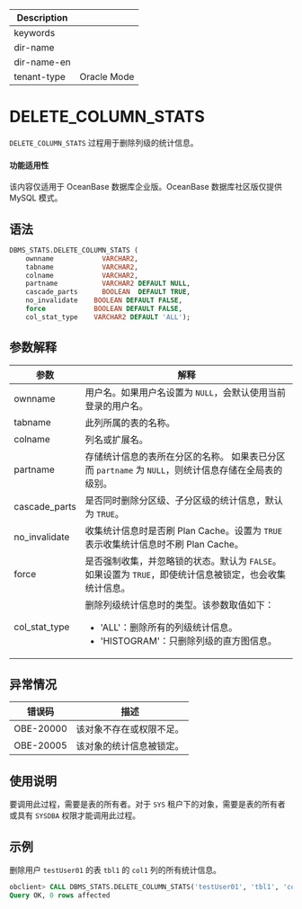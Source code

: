 | Description   |                 |
|---------------|-----------------|
| keywords      |                 |
| dir-name      |                 |
| dir-name-en   |                 |
| tenant-type   | Oracle Mode     |

# DELETE_COLUMN_STATS 

`DELETE_COLUMN_STATS` 过程用于删除列级的统计信息。

  <main id="notice" >
    <h4>功能适用性</h4>
    <p>该内容仅适用于 OceanBase 数据库企业版。OceanBase 数据库社区版仅提供 MySQL 模式。</p>
  </main>

## 语法 

```sql
DBMS_STATS.DELETE_COLUMN_STATS (
    ownname            VARCHAR2, 
    tabname            VARCHAR2, 
    colname            VARCHAR2, 
    partname           VARCHAR2 DEFAULT NULL,
    cascade_parts      BOOLEAN  DEFAULT TRUE,
    no_invalidate    BOOLEAN DEFAULT FALSE,
    force            BOOLEAN DEFAULT FALSE,
    col_stat_type    VARCHAR2 DEFAULT 'ALL');
```


## 参数解释 

|      参数      |          解释                                   |
|---------------|---------------------------------------------|
| ownname       | 用户名。如果用户名设置为 `NULL`，会默认使用当前登录的用户名。   |
| tabname       | 此列所属的表的名称。 |
| colname       | 列名或扩展名。    |
| partname      | 存储统计信息的表所在分区的名称。 如果表已分区而 `partname` 为 `NULL`，则统计信息存储在全局表的级别。 |
| cascade_parts | 是否同时删除分区级、子分区级的统计信息，默认为 `TRUE`。  |
| no_invalidate| 收集统计信息时是否刷 Plan Cache。设置为 `TRUE` 表示收集统计信息时不刷 Plan Cache。|
| force            | 是否强制收集，并忽略锁的状态。默认为 `FALSE`。 如果设置为 `TRUE`，即使统计信息被锁定，也会收集统计信息。  |
| col_stat_type | 删除列级统计信息时的类型。该参数取值如下：<ul><li>'ALL'：删除所有的列级统计信息。</li><li>'HISTOGRAM'：只删除列级的直方图信息。</li></ul>|



## 异常情况 

|    错误码    |      描述      |
|-----------|--------------|
| OBE-20000 | 该对象不存在或权限不足。 |
| OBE-20005 | 该对象的统计信息被锁定。 |



## 使用说明 

要调用此过程，需要是表的所有者。对于 `SYS` 租户下的对象，需要是表的所有者或具有 `SYSDBA` 权限才能调用此过程。

## 示例 

删除用户 `testUser01` 的表 `tbl1` 的 `col1` 列的所有统计信息。

```sql
obclient> CALL DBMS_STATS.DELETE_COLUMN_STATS('testUser01', 'tbl1', 'col1',col_stat_type=>'ALL');
Query OK, 0 rows affected
```